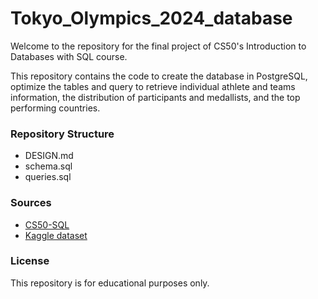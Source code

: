 # Tokyo_Olympics_2024_database
Welcome to the repository for the final project of CS50's Introduction to Databases with SQL course.

This repository contains the code to create the database in PostgreSQL, optimize the tables and query to retrieve individual athlete and teams information, the distribution of participants and medallists, and the top performing countries.

### Repository Structure
- DESIGN.md
- schema.sql
- queries.sql

### Sources
- [CS50-SQL](https://cs50.harvard.edu/sql/2024/)
- [Kaggle dataset](https://www.kaggle.com/datasets/piterfm/paris-2024-olympic-summer-games)

### License
This repository is for educational purposes only.

